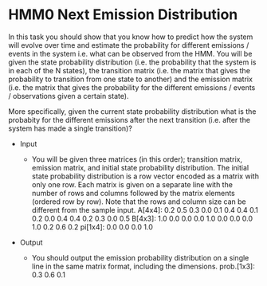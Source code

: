 # HMM0 Next Emission Distribution
In this task you should show that you know how to predict how the system will evolve over time and estimate the probability for different emissions / events in the system i.e. what can be observed from the HMM. You will be given the state probability distribution (i.e. the probability that the system is in each of the N states), the transition matrix (i.e. the matrix that gives the probability to transition from one state to another) and the emission matrix (i.e. the matrix that gives the probability for the different emissions / events / observations given a certain state). </br>

More specifically, given the current state probability distribution what is the probabity for the different emissions after the next transition (i.e. after the system has made a single transition)?

- Input
  - You will be given three matrices (in this order); transition matrix, emission matrix, and initial state probability distribution. The initial state probability distribution is a row vector encoded as a matrix with only one row. Each matrix is given on a separate line with the number of rows and columns followed by the matrix elements (ordered row by row). Note that the rows and column size can be different from the sample input.
  A[4x4]: 0.2 0.5 0.3 0.0 0.1 0.4 0.4 0.1 0.2 0.0 0.4 0.4 0.2 0.3 0.0 0.5
  B[4x3]: 1.0 0.0 0.0 0.0 1.0 0.0 0.0 0.0 1.0 0.2 0.6 0.2
  pi[1x4]: 0.0 0.0 0.0 1.0

- Output
  - You should output the emission probability distribution on a single line in the same matrix format, including the dimensions.
  prob.[1x3]: 0.3 0.6 0.1
